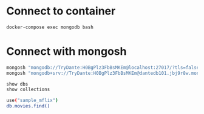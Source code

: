 # Connect to container
```sh
docker-compose exec mongodb bash
```
# Connect with mongosh

```sh
mongosh "mongodb://TryDante:H0BgPlz3FbBsMKEm@localhost:27017/?tls=false&authMechanism=DEFAULT"
mongosh "mongodb+srv://TryDante:H0BgPlz3FbBsMKEm@dantedb101.jbj9r8w.mongodb.net/"
```

```sh
show dbs
show collections
```

```sh
use("sample_mflix")
db.movies.find()
```
